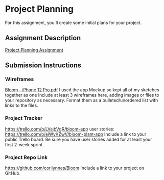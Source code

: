 # Project Planning
For this assignment, you'll create some initial plans for your project.

## Assignment Description
[Project Planning Assignment](https://education.launchcode.org/liftoff/modules/assignments/project-planning)

## Submission Instructions

### Wireframes
[Bloom - iPhone 12 Pro.pdf](https://github.com/corilynnes/liftoff-assignments/files/6127074/Bloom.-.iPhone.12.Pro.pdf)
I used the app Mockup so kept all of my sketches together as one
Include at least 3 wireframes here, adding images or files to your repository as necessary. Format them as a bulleted/unordered list with links to the files.

### Project Tracker
https://trello.com/b/LVajbVgR/bloom-app
user stories: https://trello.com/b/eiWvKZwV/bloom-plant-app
Include a link to your public Trello board. Be sure you have user stories added for at least your first 2-week sprint.

### Project Repo Link
https://github.com/corilynnes/Bloom
Include a link to your project on GitHub.
